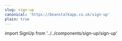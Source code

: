 ```yaml
---
slug: sign-up
canonical: 'https://beanstalkapp.co.uk/sign-up'
plain: true
---
```

import SignUp from '../../components/sign-up/sign-up'

<SignUp/>